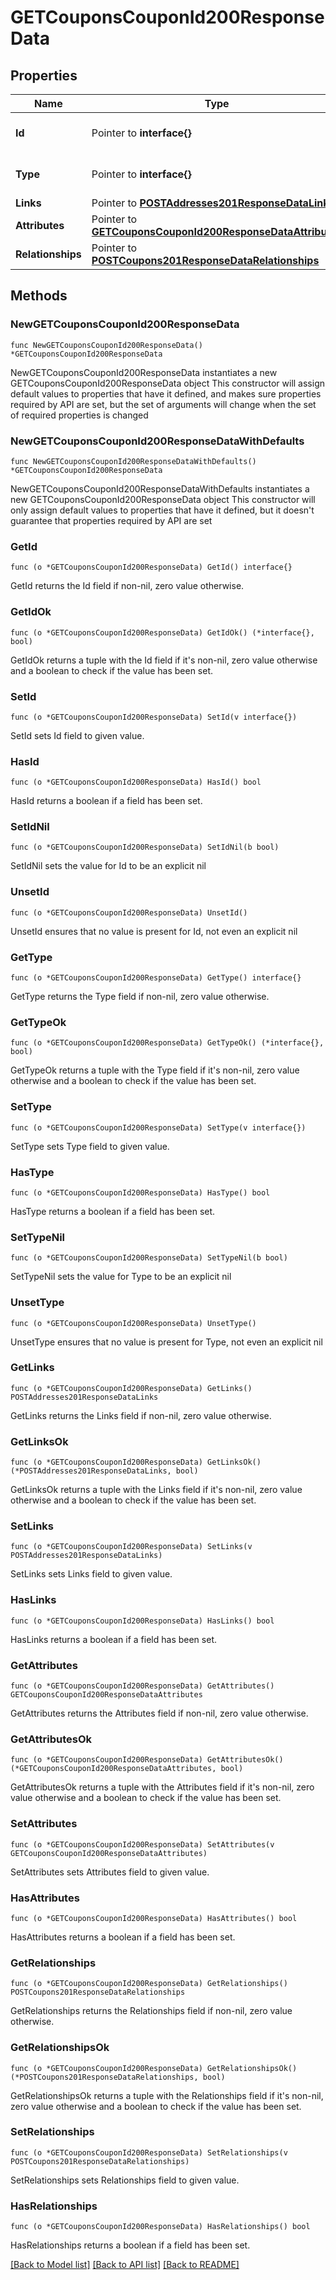 # GETCouponsCouponId200ResponseData

## Properties

Name | Type | Description | Notes
------------ | ------------- | ------------- | -------------
**Id** | Pointer to **interface{}** | The resource&#39;s id | [optional] 
**Type** | Pointer to **interface{}** | The resource&#39;s type | [optional] 
**Links** | Pointer to [**POSTAddresses201ResponseDataLinks**](POSTAddresses201ResponseDataLinks.md) |  | [optional] 
**Attributes** | Pointer to [**GETCouponsCouponId200ResponseDataAttributes**](GETCouponsCouponId200ResponseDataAttributes.md) |  | [optional] 
**Relationships** | Pointer to [**POSTCoupons201ResponseDataRelationships**](POSTCoupons201ResponseDataRelationships.md) |  | [optional] 

## Methods

### NewGETCouponsCouponId200ResponseData

`func NewGETCouponsCouponId200ResponseData() *GETCouponsCouponId200ResponseData`

NewGETCouponsCouponId200ResponseData instantiates a new GETCouponsCouponId200ResponseData object
This constructor will assign default values to properties that have it defined,
and makes sure properties required by API are set, but the set of arguments
will change when the set of required properties is changed

### NewGETCouponsCouponId200ResponseDataWithDefaults

`func NewGETCouponsCouponId200ResponseDataWithDefaults() *GETCouponsCouponId200ResponseData`

NewGETCouponsCouponId200ResponseDataWithDefaults instantiates a new GETCouponsCouponId200ResponseData object
This constructor will only assign default values to properties that have it defined,
but it doesn't guarantee that properties required by API are set

### GetId

`func (o *GETCouponsCouponId200ResponseData) GetId() interface{}`

GetId returns the Id field if non-nil, zero value otherwise.

### GetIdOk

`func (o *GETCouponsCouponId200ResponseData) GetIdOk() (*interface{}, bool)`

GetIdOk returns a tuple with the Id field if it's non-nil, zero value otherwise
and a boolean to check if the value has been set.

### SetId

`func (o *GETCouponsCouponId200ResponseData) SetId(v interface{})`

SetId sets Id field to given value.

### HasId

`func (o *GETCouponsCouponId200ResponseData) HasId() bool`

HasId returns a boolean if a field has been set.

### SetIdNil

`func (o *GETCouponsCouponId200ResponseData) SetIdNil(b bool)`

 SetIdNil sets the value for Id to be an explicit nil

### UnsetId
`func (o *GETCouponsCouponId200ResponseData) UnsetId()`

UnsetId ensures that no value is present for Id, not even an explicit nil
### GetType

`func (o *GETCouponsCouponId200ResponseData) GetType() interface{}`

GetType returns the Type field if non-nil, zero value otherwise.

### GetTypeOk

`func (o *GETCouponsCouponId200ResponseData) GetTypeOk() (*interface{}, bool)`

GetTypeOk returns a tuple with the Type field if it's non-nil, zero value otherwise
and a boolean to check if the value has been set.

### SetType

`func (o *GETCouponsCouponId200ResponseData) SetType(v interface{})`

SetType sets Type field to given value.

### HasType

`func (o *GETCouponsCouponId200ResponseData) HasType() bool`

HasType returns a boolean if a field has been set.

### SetTypeNil

`func (o *GETCouponsCouponId200ResponseData) SetTypeNil(b bool)`

 SetTypeNil sets the value for Type to be an explicit nil

### UnsetType
`func (o *GETCouponsCouponId200ResponseData) UnsetType()`

UnsetType ensures that no value is present for Type, not even an explicit nil
### GetLinks

`func (o *GETCouponsCouponId200ResponseData) GetLinks() POSTAddresses201ResponseDataLinks`

GetLinks returns the Links field if non-nil, zero value otherwise.

### GetLinksOk

`func (o *GETCouponsCouponId200ResponseData) GetLinksOk() (*POSTAddresses201ResponseDataLinks, bool)`

GetLinksOk returns a tuple with the Links field if it's non-nil, zero value otherwise
and a boolean to check if the value has been set.

### SetLinks

`func (o *GETCouponsCouponId200ResponseData) SetLinks(v POSTAddresses201ResponseDataLinks)`

SetLinks sets Links field to given value.

### HasLinks

`func (o *GETCouponsCouponId200ResponseData) HasLinks() bool`

HasLinks returns a boolean if a field has been set.

### GetAttributes

`func (o *GETCouponsCouponId200ResponseData) GetAttributes() GETCouponsCouponId200ResponseDataAttributes`

GetAttributes returns the Attributes field if non-nil, zero value otherwise.

### GetAttributesOk

`func (o *GETCouponsCouponId200ResponseData) GetAttributesOk() (*GETCouponsCouponId200ResponseDataAttributes, bool)`

GetAttributesOk returns a tuple with the Attributes field if it's non-nil, zero value otherwise
and a boolean to check if the value has been set.

### SetAttributes

`func (o *GETCouponsCouponId200ResponseData) SetAttributes(v GETCouponsCouponId200ResponseDataAttributes)`

SetAttributes sets Attributes field to given value.

### HasAttributes

`func (o *GETCouponsCouponId200ResponseData) HasAttributes() bool`

HasAttributes returns a boolean if a field has been set.

### GetRelationships

`func (o *GETCouponsCouponId200ResponseData) GetRelationships() POSTCoupons201ResponseDataRelationships`

GetRelationships returns the Relationships field if non-nil, zero value otherwise.

### GetRelationshipsOk

`func (o *GETCouponsCouponId200ResponseData) GetRelationshipsOk() (*POSTCoupons201ResponseDataRelationships, bool)`

GetRelationshipsOk returns a tuple with the Relationships field if it's non-nil, zero value otherwise
and a boolean to check if the value has been set.

### SetRelationships

`func (o *GETCouponsCouponId200ResponseData) SetRelationships(v POSTCoupons201ResponseDataRelationships)`

SetRelationships sets Relationships field to given value.

### HasRelationships

`func (o *GETCouponsCouponId200ResponseData) HasRelationships() bool`

HasRelationships returns a boolean if a field has been set.


[[Back to Model list]](../README.md#documentation-for-models) [[Back to API list]](../README.md#documentation-for-api-endpoints) [[Back to README]](../README.md)


